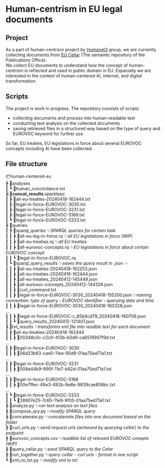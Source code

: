 # Human-centrism in EU legal documents 

## Project
As a part of human-centrism project by [Humanet3](https://humanet3.mpg.de) group, we are currently collecting documents from [EU Cellar](https://op.europa.eu/en/publication-detail/-/publication/658088eb-c071-11e8-9893-01aa75ed71a1/language-en/format-PDF/source-76875949) (The semantic repository of the Publications Office).  
We collect EU documents to understand how the concept of human-centrism is reflected and used in public domain in EU. Especially we are interested in the context of human-centered AI, internet, and digital transformation.  

## Scripts
The project is work in progress. The repository consists of scripts  
- collecting documents and process into human-readable text 
- conducting text analysis on the collected documents  
- saving retrieved files in a structured way based on the type of query and EUROVOC keyword for further use   
     
So far, EU treaties, EU legislations in force about several EUROVOC concepts including AI have been collected.

## File structure
📦human-centered-eu   
 ┣ 📂analyses  
 ┃ ┗ 📜human_concordance.txt   
 ┣:**📂concat_results**:sparkless:  
 ┃ ┣ 📜all-eu-treaties-20240418-162444.txt   
 ┃ ┣ 📜legal-in-force-EUROVOC-3030.txt  
 ┃ ┣ 📜legal-in-force-EUROVOC-3231.txt  
 ┃ ┣ 📜legal-in-force-EUROVOC-5188.txt  
 ┃ ┗ 📜legal-in-force-EUROVOC-5333.txt  
 ┣ 📂queries  
 ┃ ┣ 📂sparql_queries :sparkles:*SPARQL queries for certain task*  
 ┃ ┃ ┣ 📜all-eu-leg-in-force.rq :sparkles:*all EU legislations in force (WIP)*  
 ┃ ┃ ┣ 📜all-eu-treaties.rq :sparkles:*all EU treaties*  
 ┃ ┃ ┣ 📜all-eurovoc-concepts.rq :sparkles:*EU legislations in force about certain EUROVOC concept*  
 ┃ ┃ ┗ 📜legal-in-force-EUROVOC.rq  
 ┃ ┗ 📂sparql_query_results :sparkles:*saves the query result in .json :sparkles:*  
 ┃ ┃ ┣ 📜all-eu-treaties-20240418-162253.json  
 ┃ ┃ ┣ 📜all-eu-treaties-20240418-162444.json  
 ┃ ┃ ┣ 📜all-eu-treaties_20240412-145449.json  
 ┃ ┃ ┣ 📜all-eurovoc-concepts_20240412-144328.json  
 ┃ ┃ ┣ 📜curl_command.txt  
 ┃ ┃ ┣ 📜legal-in-force-EUROVOC-3030_20240418-155200.json :sparkles:*naming convention: type of query - EUROVOC identifier - querying date and time*  
 ┃ ┃ ┣ 📜legal-in-force-EUROVOC-3030_20240418-160328.json  
 ...  
 ┃ ┃ ┣ 📜legal-in-force-EUROVOC-c_65b9cd79_20240418-160709.json  
 ┃ ┃ ┗ 📜query_results_20240412-121407.json  
 ┣ 📂txt_results :sparkles:*transforms xml file into readble text for each document*  
 ┃ ┣ 📂all-eu-treaties-20240418-162444  
 ┃ ┃ ┣ 📜00348c0c-c2c0-413b-b0d9-ca6519907f9d.txt  
...  
 ┃ ┣ 📂legal-in-force-EUROVOC-3030  
 ┃ ┃ ┣ 📜06d23b63-cae0-11ee-95d9-01aa75ed71a1.txt  
 ...  
 ┃ ┣ 📂legal-in-force-EUROVOC-3231  
 ┃ ┃ ┣ 📜008a44b9-990f-11e7-b92d-01aa75ed71a1.txt  
...  
 ┃ ┣ 📂legal-in-force-EUROVOC-5188  
 ┃ ┃ ┣ 📜00e7ffec-49e3-492b-8e8e-8839cae806bc.txt  
...  
 ┃ ┗ 📂legal-in-force-EUROVOC-5333  
 ┃ ┃ ┗ 📜28907e25-7c65-11e9-9f05-01aa75ed71a1.txt  
 ┣ 📜analyze.py :sparkles:*run text analysis on text files*  
 ┣ 📜compose_qry.py :sparkles:*modify SPARQL query*  
 ┣ 📜concatenate.py :sparkles:*concatenate files into one document based on the folder*  
 ┣ 📜curl_urls.py :sparkles:*send request urls (achieved by querying cellar) to the endpoint*  
 ┣ 📜eurovoc_concepts.csv :sparkles:*readible list of relevant EUROVOC conepts (WIP)*  
 ┣ 📜query_cellar.py :sparkles:*send SPARQL query to the Celar*  
 ┣ 📜run_together.py :sparkles:*query cellar - curl urls - format in one script*  
 ┗ 📜xml_to_txt.py :sparkles:*modify xml to txt*  
